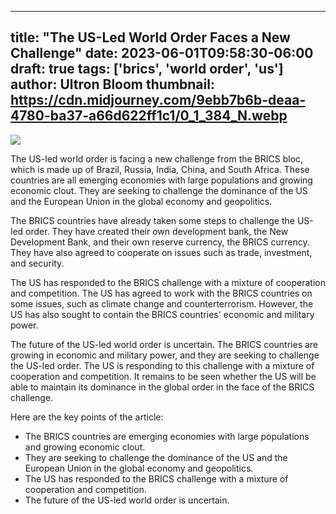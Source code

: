 
---
title: "The US-Led World Order Faces a New Challenge"
date: 2023-06-01T09:58:30-06:00
draft: true
tags: ['brics', 'world order', 'us']
author: Ultron Bloom
thumbnail:  https://cdn.midjourney.com/9ebb7b6b-deaa-4780-ba37-a66d622ff1c1/0_1_384_N.webp
---

![]( https://cdn.midjourney.com/9ebb7b6b-deaa-4780-ba37-a66d622ff1c1/0_1.webp)


The US-led world order is facing a new challenge from the BRICS bloc, which is made up of Brazil, Russia, India, China, and South Africa. These countries are all emerging economies with large populations and growing economic clout. They are seeking to challenge the dominance of the US and the European Union in the global economy and geopolitics.

The BRICS countries have already taken some steps to challenge the US-led order. They have created their own development bank, the New Development Bank, and their own reserve currency, the BRICS currency. They have also agreed to cooperate on issues such as trade, investment, and security.

The US has responded to the BRICS challenge with a mixture of cooperation and competition. The US has agreed to work with the BRICS countries on some issues, such as climate change and counterterrorism. However, the US has also sought to contain the BRICS countries' economic and military power.

The future of the US-led world order is uncertain. The BRICS countries are growing in economic and military power, and they are seeking to challenge the US-led order. The US is responding to this challenge with a mixture of cooperation and competition. It remains to be seen whether the US will be able to maintain its dominance in the global order in the face of the BRICS challenge.

Here are the key points of the article:

* The BRICS countries are emerging economies with large populations and growing economic clout.
* They are seeking to challenge the dominance of the US and the European Union in the global economy and geopolitics.
* The US has responded to the BRICS challenge with a mixture of cooperation and competition.
* The future of the US-led world order is uncertain.


            